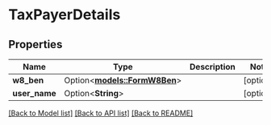 # TaxPayerDetails

## Properties

Name | Type | Description | Notes
------------ | ------------- | ------------- | -------------
**w8_ben** | Option<[**models::FormW8Ben**](FormW8BEN.md)> |  | [optional]
**user_name** | Option<**String**> |  | [optional]

[[Back to Model list]](../README.md#documentation-for-models) [[Back to API list]](../README.md#documentation-for-api-endpoints) [[Back to README]](../README.md)
